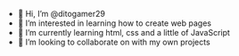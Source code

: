 - 👋 Hi, I’m @ditogamer29
- 👀 I’m interested in learning how to create web pages
- 🌱 I’m currently learning html, css and a little of JavaScript
- 💞️ I’m looking to collaborate on with my own projects


<!---
ditogamer29/ditogamer29 is a ✨ special ✨ repository because its `README.md` (this file) appears on your GitHub profile.
You can click the Preview link to take a look at your changes.
--->
